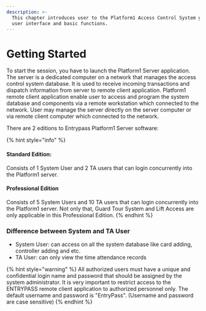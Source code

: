 ```yaml
---
description: >-
  This chapter introduces user to the Platform1 Access Control System graphical
  user interface and basic functions.
---
```


# Getting Started

To start the session, you have to launch the Platform1 Server application. The server is a dedicated computer on a network that manages the access control system database. It is used to receive incoming transactions and dispatch information from server to remote client application. Platform1 remote client application enable user to access and program the system database and components via a remote workstation which connected to the network. User may manage the server directly on the server computer or via remote client computer which connected to the network.

There are 2 editions to Entrypass Platform1 Server software:

{% hint style="info" %}
#### Standard Edition: 

Consists of 1 System User and 2 TA users that can login concurrently into the Platform1 server.

#### Professional Edition

Consists of 5 System Users and 10 TA users that can login concurrently into the Platform1 server. Not only that, Guard Tour System and Lift Access are only applicable in this Professional Edition.
{% endhint %}

### Difference between System and TA User

* System User: can access on all the system database like card adding, controller adding and etc. 
* TA User: can only view the time attendance records

{% hint style="warning" %}
All authorized users must have a unique and confidential login name and password that should be assigned by the system administrator. It is very important to restrict access to the ENTRYPASS remote client application to authorized personnel only. The default username and password is "EntryPass". \(Username and password are case sensitive\)
{% endhint %}



